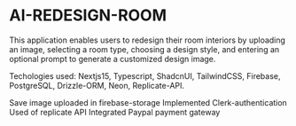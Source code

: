 # AI-REDESIGN-ROOM
This application enables users to redesign their room interiors by uploading an image, selecting a room type, choosing a design style, and entering an optional prompt to generate a customized design image.

Techologies used: Nextjs15, Typescript, ShadcnUI, TailwindCSS, Firebase, PostgreSQL, Drizzle-ORM, Neon, Replicate-API.

Save image uploaded in firebase-storage
Implemented Clerk-authentication
Used of replicate API
Integrated Paypal payment gateway

